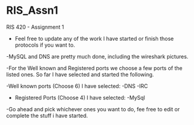 # RIS_Assn1
RIS 420 - Assignment 1

- Feel free to update any of the work I have started or finish those protocols if you want to.

-MySQL and DNS are pretty much done, including the wireshark pictures.

-For the Well known and Registered ports we choose a few ports of the listed ones.  So far I have selected and started the following. 

-Well known ports (Choose 6) I have selected:
	-DNS
	-IRC
	
- Registered Ports (Choose 4) I have selected:
	-MySql
	
	
-Go ahead and pick whichever ones you want to do, fee free to edit or complete the stuff i have started.
